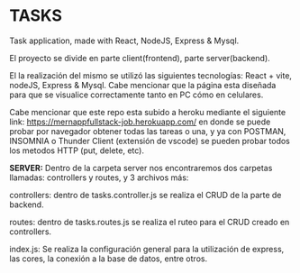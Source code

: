 # TASKS
Task application, made with React, NodeJS, Express &amp; Mysql.

El proyecto se divide en parte client(frontend), parte server(backend).

El la realización del mismo se utilizó las siguientes tecnologías: React + vite, nodeJS, Express & Mysql. Cabe mencionar que la página esta diseñada 
para que se visualice correctamente tanto en PC cómo en celulares.

Cabe mencionar que este repo esta subido a heroku mediante el siguiente link: https://mernappfullstack-job.herokuapp.com/ en donde se puede probar por navegador obtener
todas las tareas o una, y ya con POSTMAN, INSOMNIA o Thunder Client (extensión de vscode) se pueden probar todos los metodos HTTP (put, delete, etc).

**SERVER:** Dentro de la carpeta server nos encontraremos dos carpetas llamadas: controllers y routes, y 3 archivos más:

controllers: dentro de tasks.controller.js se realiza el CRUD de la parte de backend.

routes: dentro de tasks.routes.js se realiza el ruteo para el CRUD creado en controllers.

index.js: Se realiza la configuración general para la utilización de express, las cores, la conexión a la base de datos, entre otros.
